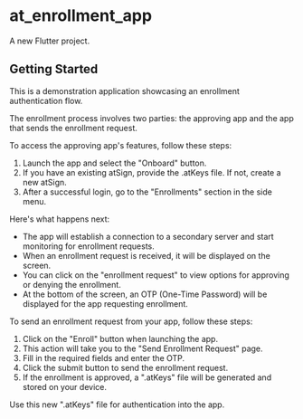 # at_enrollment_app

A new Flutter project.

## Getting Started

This is a demonstration application showcasing an enrollment authentication flow.

The enrollment process involves two parties: the approving app and the app that sends the enrollment request.

To access the approving app's features, follow these steps:
1. Launch the app and select the "Onboard" button.
2. If you have an existing atSign, provide the .atKeys file. If not, create a new atSign.
3. After a successful login, go to the "Enrollments" section in the side menu.

Here's what happens next:
- The app will establish a connection to a secondary server and start monitoring for enrollment requests.
- When an enrollment request is received, it will be displayed on the screen.
- You can click on the "enrollment request" to view options for approving or denying the enrollment.
- At the bottom of the screen, an OTP (One-Time Password) will be displayed for the app requesting enrollment.

To send an enrollment request from your app, follow these steps:
1. Click on the "Enroll" button when launching the app.
2. This action will take you to the "Send Enrollment Request" page.
3. Fill in the required fields and enter the OTP.
4. Click the submit button to send the enrollment request.
5. If the enrollment is approved, a ".atKeys" file will be generated and stored on your device.

Use this new ".atKeys" file for authentication into the app.